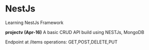 # NestJs

Learning NestJs Framework

**projectv (Apr-16)**
A basic CRUD API build using NESTJs, MongoDB

Endpoint at /items
operations:
  GET,POST,DELETE,PUT
